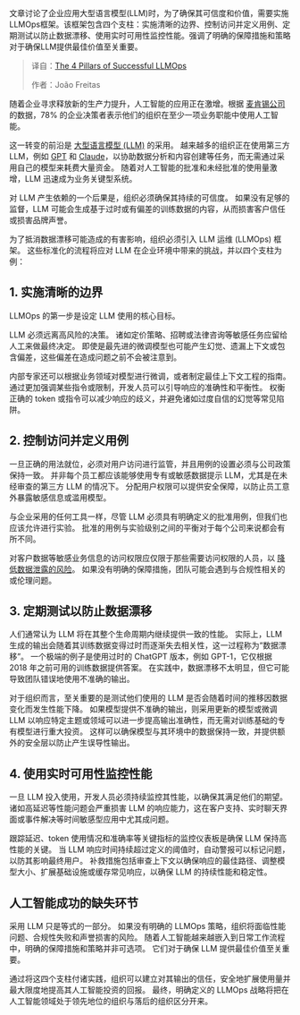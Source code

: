 <!--
title: LLMOps成功的四大支柱
cover: https://cdn.thenewstack.io/media/2025/08/f340e118-llm12.png
summary: 文章讨论了企业应用大型语言模型(LLM)时，为了确保其可信度和价值，需要实施LLMOps框架。该框架包含四个支柱：实施清晰的边界、控制访问并定义用例、定期测试以防止数据漂移、使用实时可用性监控性能。强调了明确的保障措施和策略对于确保LLM提供最佳价值至关重要。
-->

文章讨论了企业应用大型语言模型(LLM)时，为了确保其可信度和价值，需要实施LLMOps框架。该框架包含四个支柱：实施清晰的边界、控制访问并定义用例、定期测试以防止数据漂移、使用实时可用性监控性能。强调了明确的保障措施和策略对于确保LLM提供最佳价值至关重要。

> 译自：[The 4 Pillars of Successful LLMOps](https://thenewstack.io/the-4-pillars-of-successful-llmops/)
> 
> 作者：João Freitas

随着企业寻求释放新的生产力提升，人工智能的应用正在激增。根据 [麦肯锡公司](https://www.mckinsey.com/capabilities/quantumblack/our-insights/the-state-of-ai) 的数据，78% 的企业决策者表示他们的组织在至少一项业务职能中使用人工智能。

这一转变的前沿是 [大型语言模型 (LLM)](https://thenewstack.io/what-is-a-large-language-model/) 的采用。 越来越多的组织正在使用第三方 LLM，例如 [GPT](https://thenewstack.io/openai-launches-new-chatgpt-interface-designed-for-coding/) 和 [Claude](https://thenewstack.io/anthropics-claude-sonnet-4-model-gets-a-1m-token-context-window/)，以协助数据分析和内容创建等任务，而无需通过采用自己的模型来耗费大量资金。 随着对人工智能的批准和未经批准的使用量激增，LLM 迅速成为业务关键型系统。

对 LLM 产生依赖的一个后果是，组织必须确保其持续的可信度。 如果没有足够的监督，LLM 可能会生成基于过时或有偏差的训练数据的内容，从而损害客户信任或损害品牌声誉。

为了抵消数据漂移可能造成的有害影响，组织必须引入 LLM 运维 (LLMOps) 框架。 这些标准化的流程将应对 LLM 在企业环境中带来的挑战，并以四个支柱为例：

## **1. 实施清晰的边界**

LLMOps 的第一步是设定 LLM 使用的核心目标。

LLM 必须远离高风险的决策。 诸如定价策略、招聘或法律咨询等敏感任务应留给人工来做最终决定。 即使是最先进的微调模型也可能产生幻觉、遗漏上下文或包含偏差，这些偏差在造成问题之前不会被注意到。

内部专家还可以根据业务领域对模型进行微调，或者制定最佳上下文工程的指南。 通过更加强调某些指令或限制，开发人员可以引导响应的准确性和平衡性。 权衡正确的 token 或指令可以减少响应的歧义，并避免诸如过度自信的幻觉等常见陷阱。

## **2. 控制访问并定义用例**

一旦正确的用法就位，必须对用户访问进行监管，并且用例的设置必须与公司政策保持一致。 并非每个员工都应该能够使用专有或敏感数据提示 LLM，尤其是在未经审查的第三方 LLM 的情况下。 分配用户权限可以提供安全保障，以防止员工意外暴露敏感信息或滥用模型。

与企业采用的任何工具一样，尽管 LLM 必须具有明确定义的批准用例，但我们也应该允许进行实验。 批准的用例与实验级别之间的平衡对于每个公司来说都会有所不同。

对客户数据等敏感业务信息的访问权限应仅限于那些需要访问权限的人员，以 [降低数据泄露的风险](https://thenewstack.io/want-to-mitigate-risk-invest-in-automation/)。 如果没有明确的保障措施，团队可能会遇到与合规性相关的或伦理问题。

## **3. 定期测试以防止数据漂移**

人们通常认为 LLM 将在其整个生命周期内继续提供一致的性能。 实际上，LLM 生成的输出会随着其训练数据变得过时而逐渐失去相关性，这一过程称为“数据漂移”。 一个极端的例子是使用过时的 ChatGPT 版本，例如 GPT-1，它仅根据 2018 年之前可用的训练数据提供答案。 在实践中，数据漂移不太明显，但它可能导致团队错误地使用不准确的输出。

对于组织而言，至关重要的是测试他们使用的 LLM 是否会随着时间的推移因数据变化而发生性能下降。 如果模型提供不准确的输出，则采用更新的模型或微调 LLM 以响应特定主题或领域可以进一步提高输出准确性，而无需对训练基础的专有模型进行重大投资。 这样可以确保模型与其环境中的数据保持一致，并提供额外的安全层以防止产生误导性输出。

## **4. 使用实时可用性监控性能**

一旦 LLM 投入使用，开发人员必须持续监控其性能，以确保其满足他们的期望。 诸如高延迟等性能问题会严重损害 LLM 的响应能力，这在客户支持、实时聊天界面或事件解决等时间敏感型应用中尤其成问题。

跟踪延迟、token 使用情况和准确率等关键指标的监控仪表板是确保 LLM 保持高性能的关键。 当 LLM 响应时间持续超过定义的阈值时，自动警报可以标记问题，以防其影响最终用户。 补救措施包括审查上下文以确保响应的最佳路径、调整模型大小、扩展基础设施或缓存常见响应，以确保 LLM 的持续性能和稳定性。

## **人工智能成功的缺失环节**

采用 LLM 只是等式的一部分。 如果没有明确的 LLMOps 策略，组织将面临性能问题、合规性失败和声誉损害的风险。 随着人工智能越来越嵌入到日常工作流程中，明确的保障措施和策略并非可选项。 它们对于确保 LLM 提供最佳价值至关重要。

通过将这四个支柱付诸实践，组织可以建立对其输出的信任，安全地扩展使用量并最大限度地提高其人工智能投资的回报。 最终，明确定义的 LLMOps 战略将把在人工智能领域处于领先地位的组织与落后的组织区分开来。
